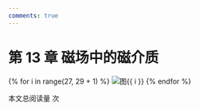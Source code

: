 ```yaml
---
comments: true
---
```


# 第 13 章 磁场中的磁介质

{% for i in range(27, 29 + 1) %}
![图{{ i }}](../figures/PHY2001G_页面_{{i}}.png)
{% endfor %}

<span id="busuanzi_container_page_pv">本文总阅读量 <span id="busuanzi_value_page_pv"></span> 次</span>